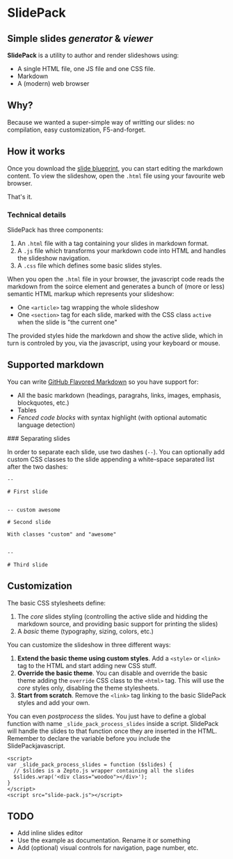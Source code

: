 # SlidePack
## Simple slides _generator_ & _viewer_

**SlidePack** is a utility to author and render slideshows using:

* A single HTML file, one JS file and one CSS file.
* Markdown
* A (modern) web browser

## Why?

Because we wanted a super-simple way of writting our slides:
no compilation, easy customization, F5-and-forget.

## How it works

Once you download the [slide blueprint](), you can start editing the
markdown content. To view the slideshow, open the `.html` file
using your favourite web browser.

That's it.

### Technical details

SlidePack has three components:

1. An `.html` file with a tag containing your slides in markdown format.
2. A `.js` file which transforms your markdown code into HTML and handles
   the slideshow navigation.
3. A `.css` file which defines some basic slides styles.

When you open the `.html` file in your browser, the javascript code reads the
markdown from the soirce element and generates a bunch of (more or less) semantic
HTML markup which represents your slideshow:

* One `<article>` tag wrapping the whole slideshow
* One `<section>` tag for each slide, marked with the CSS class `active`
  when the slide is "the current one"

The provided styles hide the markdown and show the active slide, which in turn
is controled by you, via the javascript, using your keyboard or mouse.

## Supported markdown

You can write [GitHub Flavored Markdown](https://help.github.com/articles/github-flavored-markdown/)
so you have support for:

* All the basic markdown (headings, paragrahs, links, images, emphasis, blockquotes, etc.)
* Tables
* _Fenced code blocks_ with syntax highlight (with optional automatic language detection)

### Separating slides

In order to separate each slide, use two dashes (`--`). You can optionally
add custom CSS classes to the slide appending a white-space separated list
after the two dashes:

    --

    # First slide


    -- custom awesome

    # Second slide

    With classes "custom" and "awesome"


    --

    # Third slide

## Customization

The basic CSS stylesheets define:

1. The _core_ slides styling (controlling the active slide and hidding the markdown source,
   and providing basic support for printing the slides)
2. A _basic_ theme (typography, sizing, colors, etc.)

You can customize the slideshow in three different ways:

1. **Extend the basic theme using custom styles**. Add a `<style>` or `<link>` tag
   to the HTML and start adding new CSS stuff.
2. **Override the basic theme**. You can disable and override the basic theme
   adding the `override` CSS class to the `<html>` tag. This will use the
   _core_ styles only, disabling the theme stylesheets.
3. **Start from scratch**. Remove the `<link>` tag linking to the basic SlidePack
   styles and add your own.

You can even _postprocess_ the slides. You just have to define a global
function with name `_slide_pack_process_slides` inside a script. SlidePack
will handle the slides to that function once they are inserted in the HTML.
Remember to declare the variable before you include the
SlidePackjavascript.

    <script>
    var _slide_pack_process_slides = function ($slides) {
      // $slides is a Zepto.js wrapper containing all the slides
      $slides.wrap('<div class="woodoo"></div>');
    }
    </script>
    <script src="slide-pack.js"></script>

## TODO

* Add inline slides editor
* Use the example as documentation. Rename it or something
* Add (optional) visual controls for navigation, page number, etc.
